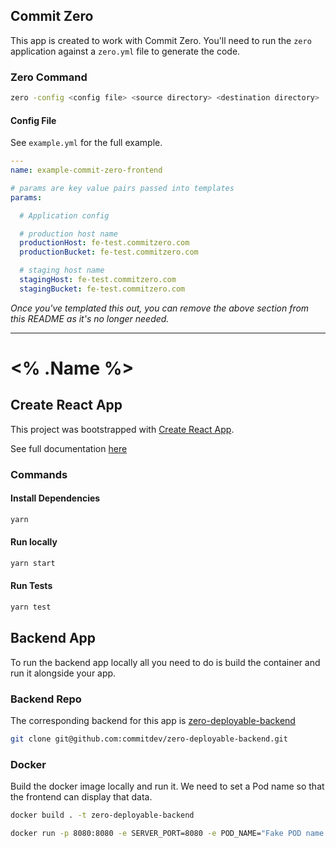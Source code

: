 ## Commit Zero

This app is created to work with Commit Zero. You'll need to run the `zero` application against a `zero.yml` file to generate the code.

### Zero Command

```bash
zero -config <config file> <source directory> <destination directory>
```

#### Config File

See `example.yml` for the full example.

```yaml
---
name: example-commit-zero-frontend

# params are key value pairs passed into templates
params:

  # Application config

  # production host name
  productionHost: fe-test.commitzero.com
  productionBucket: fe-test.commitzero.com

  # staging host name
  stagingHost: fe-test.commitzero.com
  stagingBucket: fe-test.commitzero.com

```

_Once you've templated this out, you can remove the above section from this README as it's no longer needed._

---

# <% .Name %>

## Create React App

This project was bootstrapped with [Create React App](https://github.com/facebook/create-react-app).

See full documentation [here](docs/create-react-app.md)

### Commands

#### Install Dependencies

```zsh
yarn
```

#### Run locally

```zsh
yarn start
```

#### Run Tests

```zsh
yarn test
```

## Backend App

To run the backend app locally all you need to do is build the container and run it alongside your app.

### Backend Repo

The corresponding backend for this app is [zero-deployable-backend](https://github.com/commitdev/zero-deployable-backend)

```zsh
git clone git@github.com:commitdev/zero-deployable-backend.git
```

### Docker

Build the docker image locally and run it. We need to set a Pod name so that the frontend can display that data.

```zsh
docker build . -t zero-deployable-backend

docker run -p 8080:8080 -e SERVER_PORT=8080 -e POD_NAME="Fake POD name." zero-deployable-backend
```
